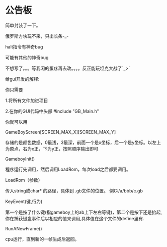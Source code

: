 # 公告板

简单封装了一下。

俄罗斯方块玩不来，只出长条-_- 

halt指令有神奇bug

可能有其他的神奇bug

不想写了。。。等我闲的蛋疼再去改。。。。反正能玩坦克大战了ˊ_>ˋ

给gui开发的解释:

你只需要

1.将所有文件加进项目

2.在你的GUI代码中头部 #include "GB_Main.h"

你就可以用

GameBoyScreen[SCREEN_MAX_X][SCREEN_MAX_Y]    

存储的是颜色数据，0最浅，3最深，前面一个是x坐标，后一个是y坐标。以左上为原点，右为x正，下为y正，按照顺序输出即可

GameboyInit()

程序运行先调用，然后调用LoadRom，每次load之后都要调用。

LoadRom（参数）

传入string或char* 的路径，具体到 .gb文件的位置。 例C:/a/bbb/c.gb

KeyEvent(键,行为)

第一个是按了什么键(指gameboy上的ab上下左右等键)，第二个是按下还是抬起,你在捕获键盘事件后以相应的值来调用,具体值在这个文件的define里有.

RunANewFrame()

cpu运行，直到新的一帧生成后返回。
